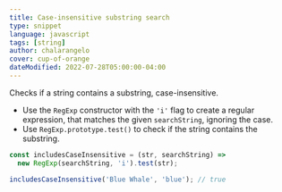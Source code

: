 ```yaml
---
title: Case-insensitive substring search
type: snippet
language: javascript
tags: [string]
author: chalarangelo
cover: cup-of-orange
dateModified: 2022-07-28T05:00:00-04:00
---
```


Checks if a string contains a substring, case-insensitive.

- Use the `RegExp` constructor with the `'i'` flag to create a regular expression, that matches the given `searchString`, ignoring the case.
- Use `RegExp.prototype.test()` to check if the string contains the substring.

```js
const includesCaseInsensitive = (str, searchString) =>
  new RegExp(searchString, 'i').test(str);
```

```js
includesCaseInsensitive('Blue Whale', 'blue'); // true
```
